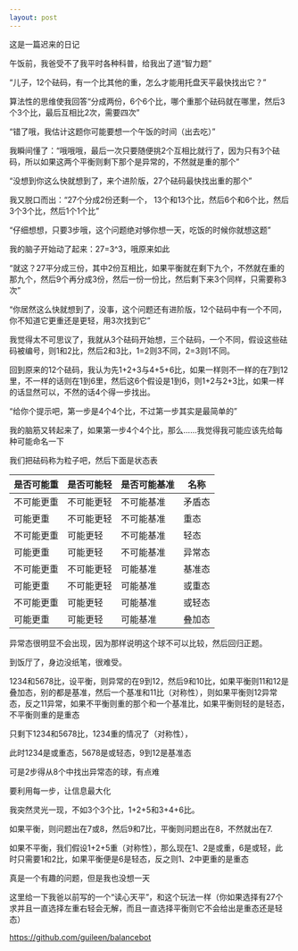 ```yaml
---
layout: post
---
```

这是一篇迟来的日记

午饭前，我爸受不了我平时各种科普，给我出了道“智力题”

“儿子，12个砝码，有一个比其他的重，怎么才能用托盘天平最快找出它？”

算法性的思维使我回答“分成两份，6个6个比，哪个重那个砝码就在哪里，然后3个3个比，最后互相比2次，需要四次”

“错了哦，我估计这题你可能要想一个午饭的时间（出去吃）”

我瞬间懂了：“哦哦哦，最后一次只要随便挑2个互相比就行了，因为只有3个砝码，所以如果这两个平衡则剩下那个是异常的，不然就是重的那个”

“没想到你这么快就想到了，来个进阶版，27个砝码最快找出重的那个”

我又脱口而出：“27个分成2份还剩一个， 13个和13个比，然后6个和6个比，然后3个3个比，然后1个1个比”

“仔细想想，只要3步哦，这个问题绝对够你想一天，吃饭的时候你就想这题”

我的脑子开始动了起来：27=3^3，哦原来如此

“就这？27平分成三份，其中2份互相比，如果平衡就在剩下九个，不然就在重的那九个，然后9个再分成3份，然后一份一份比，然后剩下来3个同样，只需要称3次”

“你居然这么快就想到了，没事，这个问题还有进阶版，12个砝码中有一个不同，你不知道它更重还是更轻，用3次找到它”

我觉得太不可思议了，我就从3个砝码开始想，三个砝码，一个不同，假设这些砝码被编号，则1和2比，然后2和3比，1=2则3不同，2=3则1不同。
  
回到原来的12个砝码，我认为先1+2+3与4+5+6比，如果一样则不一样的在7到12里，不一样的话则在1到6里，然后这6个假设是1到6，则1+2与2+3比，如果一样的话显然可以，不然的话4个得一步找出。
  
“给你个提示吧，第一步是4个4个比，不过第一步其实是最简单的”
  
我的脑筋又转起来了，如果第一步4个4个比，那么……我觉得我可能应该先给每种可能命名一下

我们把砝码称为粒子吧，然后下面是状态表

| 是否可能重 | 是否可能轻 | 是否可能基准 | 名称 |
|-|-|-|-|
| 不可能更重 | 不可能更轻 | 不可能基准 | 矛盾态 |
| 可能更重 | 不可能更轻 | 不可能基准 | 重态 |
| 不可能更重 | 可能更轻 | 不可能基准 | 轻态 |
| 可能更重 | 可能更轻 | 不可能基准 | 异常态 |
| 不可能更重 | 不可能更轻 | 可能基准 | 基准态 |
| 可能更重 | 不可能更轻 | 可能基准 | 或重态 |
| 不可能更重 | 可能更轻 | 可能基准 | 或轻态 |
| 可能更重 | 可能更轻 | 可能基准 | 叠加态 |
 
异常态很明显不会出现，因为那样说明这个球不可以比较，然后回归正题。

到饭厅了，身边没纸笔，很难受。

1234和5678比，设平衡，则异常的在9到12，然后9和10比，如果平衡则11和12是叠加态，别的都是基准，然后一个基准和11比（对称性），则如果平衡则12异常态，反之11异常，如果不平衡则重的那个和一个基准比，如果平衡则轻的是轻态，不平衡则重的是重态

只剩下1234和5678比，1234重的情况了（对称性），

此时1234是或重态，5678是或轻态，9到12是基准态
  
可是2步得从8个中找出异常态的球，有点难

要利用每一步，让信息最大化

我突然灵光一现，不如3个3个比，1+2+5和3+4+6比。

如果平衡，则问题出在7或8，然后9和7比，平衡则问题出在8，不然就出在7.

如果不平衡，我们假设1+2+5重（对称性），那么现在1、2是或重，6是或轻，此时只需要1和2比，如果平衡便是6是轻态，反之则1、2中更重的是重态

真是一个有趣的问题，但是我也没想一天

这里给一下我爸以前写的一个“读心天平”，和这个玩法一样（你如果选择有27个求并且一直选择左重右轻会无解，而且一直选择平衡则它不会给出是重态还是轻态）

https://github.com/guileen/balancebot
